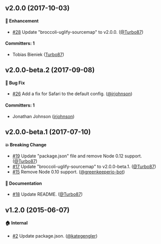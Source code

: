 ## v2.0.0 (2017-10-03)

#### :rocket: Enhancement
* [#28](https://github.com/ember-cli/ember-cli-uglify/pull/28) Update "broccoli-uglify-sourcemap" to v2.0.0. ([@Turbo87](https://github.com/Turbo87))

#### Committers: 1
- Tobias Bieniek ([Turbo87](https://github.com/Turbo87))


## v2.0.0-beta.2 (2017-09-08)

#### :bug: Bug Fix
* [#26](https://github.com/ember-cli/ember-cli-uglify/pull/26) Add a fix for Safari to the default config. ([@jrjohnson](https://github.com/jrjohnson))

#### Committers: 1
- Jonathan Johnson ([jrjohnson](https://github.com/jrjohnson))

## v2.0.0-beta.1 (2017-07-10)

#### :boom: Breaking Change
* [#19](https://github.com/ember-cli/ember-cli-uglify/pull/19) Update "package.json" file and remove Node 0.12 support. ([@Turbo87](https://github.com/Turbo87))
* [#17](https://github.com/ember-cli/ember-cli-uglify/pull/17) Update "broccoli-uglify-sourcemap" to v2.0.0-beta.1. ([@Turbo87](https://github.com/Turbo87))
* [#15](https://github.com/ember-cli/ember-cli-uglify/pull/15) Remove Node 0.10 support. ([@greenkeeperio-bot](https://github.com/greenkeeperio-bot))

#### :memo: Documentation
* [#18](https://github.com/ember-cli/ember-cli-uglify/pull/18) Update README. ([@Turbo87](https://github.com/Turbo87))


## v1.2.0 (2015-06-07)

#### :house: Internal
* [#2](https://github.com/ember-cli/ember-cli-uglify/pull/2) Update package.json. ([@kategengler](https://github.com/kategengler))
